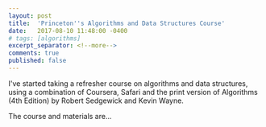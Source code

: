 ```yaml
---
layout: post
title:  'Princeton''s Algorithms and Data Structures Course'
date:   2017-08-10 11:48:00 -0400
# tags: [algorithms]
excerpt_separator: <!--more-->
comments: true
published: false
---
```


I've started taking a refresher course on algorithms and data structures, using a combination of Coursera, Safari and the print version of Algorithms (4th Edition) by Robert Sedgewick and Kevin Wayne. 

<!--more-->

The course and materials are...
